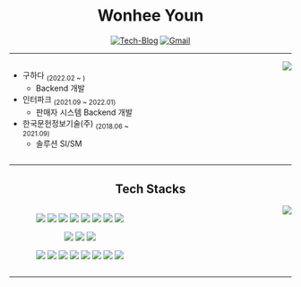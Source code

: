 <div align="center">

# Wonhee Youn
<a href="https://youn12.tistory.com"><img src="https://img.shields.io/badge/Tistory-FF5A00?style=flat-square&logo=Tistory&logoColor=white" alt="Tech-Blog"/></a>
<a href="mailto:wony9324@gmail.com"><img src="https://img.shields.io/badge/Gmail-d14836?style=flat-square&logo=Gmail&logoColor=white" alt="Gmail"/></a>

---

<div style="display: flex; width: 100%; height: auto;">
    <div style="flex: 1; text-align: left;">

- 구하다 <sub>(2022.02 ~ )</sub>
  - Backend 개발
- 인터파크 <sub>(2021.09 ~ 2022.01)</sub>
  - 판매자 시스템 Backend 개발
- 한국문헌정보기술(주) <sub>(2018.06 ~ 2021.09)</sub>
  - 솔루션 SI/SM
</div>
<div style="flex: 1; text-align: right;">
    <img src="https://github-readme-stats.vercel.app/api?username=younwony&show_icons=true&theme=radical" />
</div>
</div>

---
## Tech Stacks

<div style="display: flex; width: 100%; height: auto;">
    <div style="flex: 1; text-align: center;">
<!-- 로고 참조 https://github.com/simple-icons/simple-icons/blob/master/slugs.md -->
<!-- Backend -->

<p>
    <img src="https://img.shields.io/badge/Java-007396?style=flat-square&logo=JAVA&logoColor=white">
    <img src="https://img.shields.io/badge/Spring-6DB33F?style=flat-square&logo=Spring&logoColor=white">
    <img src="https://img.shields.io/badge/SpringBoot-6DB33F?style=flat-square&logo=SpringBoot&logoColor=white">
    <img src="https://img.shields.io/badge/MySQL-4479A1?style=flat-square&logo=mysql&logoColor=white">
    <img src="https://img.shields.io/badge/Spring Data JPA-6DB33F?style=flat-square&amp;logoColor=white">
    <img src="https://img.shields.io/badge/Gradle-02303A?style=flat-square&logo=gradle&logoColor=white">
    <img src="https://img.shields.io/badge/NGINX-009639?style=flat-square&logo=NGINX&logoColor=white"/>
    <img src="https://img.shields.io/badge/Junit5-25A162?style=flat-square&logo=junit5&logoColor=white">

</p>

<!-- Frontend -->
<p>
    <img src="https://img.shields.io/badge/HTML5-E34F26?style=flat-square&logo=html5&logoColor=white">
    <img src="https://img.shields.io/badge/CSS3-1572B6?style=flat-square&logo=css3&logoColor=white">
    <img src="https://img.shields.io/badge/JavaScript-F7dF1E?style=flat-square&logo=javascript&logoColor=white">
</p>

<!-- Tools -->
<p>
    <img src="https://img.shields.io/badge/Git-F05032?style=flat-square&logo=git&logoColor=white">
    <img src="https://img.shields.io/badge/GitHub-181717?style=flat-square&logo=github&logoColor=white">
    <img src="https://img.shields.io/badge/IntelliJ IDEA-000000?style=flat-square&logo=intellij-idea&logoColor=white">
    <img src="https://img.shields.io/badge/Jira-0052CC?style=flat-square&logo=jira&logoColor=white">
    <img src="https://img.shields.io/badge/Jenkins-D24939?style=flat-square&logo=jenkins&logoColor=white">    
    <img src="https://img.shields.io/badge/Slack-4A154B?style=flat-square&logo=slack&logoColor=white">
    <img src="https://img.shields.io/badge/Amazon AWS-232F3E?style=flat-square&logo=amazon-aws&logoColor=white">
    <img src="https://img.shields.io/badge/Confluence-172B4D?style=flat-square&logo=confluence&logoColor=white">
    
</p>
</div>
<div style="flex: 1; text-align: right;">
<img src="http://mazassumnida.wtf/api/v2/generate_badge?boj=wony9324" />
</div>
</div>

---

<!-- Github Status https://github.com/anuraghazra/github-readme-stats -->
<!-- 깃헙 사용 언어 Status <img src="https://github-readme-stats.vercel.app/api/top-langs/?username=younwony&layout=compact " style="margin-right: 10px;"/> -->

</div>